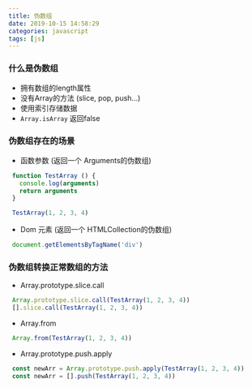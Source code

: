 ```yaml
---
title: 伪数组
date: 2019-10-15 14:58:29
categories: javascript
tags: [js]
---
```


### 什么是伪数组
 - 拥有数组的length属性
 - 没有Array的方法 (slice, pop, push...)
 - 使用索引存储数据
 - `Array.isArray` 返回false

### 伪数组存在的场景
 - 函数参数 (返回一个 Arguments的伪数组)
 ```ts
  function TestArray () {
    console.log(arguments)
    return arguments
  }

  TestArray(1, 2, 3, 4)
 ```

 - Dom 元素 (返回一个 HTMLCollection的伪数组)
 ```ts
  document.getElementsByTagName('div')
 ```

### 伪数组转换正常数组的方法
 - Array.prototype.slice.call
 ```ts
  Array.prototype.slice.call(TestArray(1, 2, 3, 4))
  [].slice.call(TestArray(1, 2, 3, 4))
 ```

 - Array.from
 ```ts
  Array.from(TestArray(1, 2, 3, 4))
 ```

 - Array.prototype.push.apply
 ```ts
  const newArr = Array.prototype.push.apply(TestArray(1, 2, 3, 4))
  const newArr = [].push(TestArray(1, 2, 3, 4))
 ```
